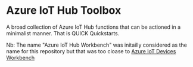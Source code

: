 # Azure IoT Hub Toolbox
A broad collection of Azure IoT Hub functions that can be actioned in a minimalist manner. That is QUICK Quickstarts.


Nb: The name "Azure IoT Hub Workbench" was initailly considered as the name for this repository but that was too cloase to [Azure IoT Devices Workbench](https://marketplace.visualstudio.com/items?itemName=vsciot-vscode.vscode-iot-workbench)
